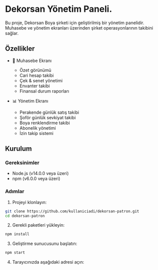 # Dekorsan Yönetim Paneli.

Bu proje, Dekorsan Boya şirketi için geliştirilmiş bir yönetim panelidir. Muhasebe ve yönetim ekranları üzerinden şirket operasyonlarının takibini sağlar.

## Özellikler

- 🏢 Muhasebe Ekranı
  - Özet görünümü
  - Cari hesap takibi
  - Çek & senet yönetimi
  - Envanter takibi
  - Finansal durum raporları

- 📊 Yönetim Ekranı
  - Perakende günlük satış takibi
  - Şoför günlük sevkiyat takibi
  - Boya renklendirme takibi
  - Abonelik yönetimi
  - İzin takip sistemi

## Kurulum

### Gereksinimler

- Node.js (v14.0.0 veya üzeri)
- npm (v6.0.0 veya üzeri)

### Adımlar

1. Projeyi klonlayın:
```bash
git clone https://github.com/kullaniciadi/dekorsan-patron.git
cd dekorsan-patron
```

2. Gerekli paketleri yükleyin:
```bash
npm install
```

3. Geliştirme sunucusunu başlatın:
```bash
npm start
```

4. Tarayıcınızda aşağıdaki adresi açın: 